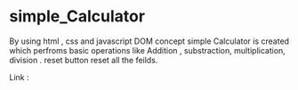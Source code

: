 # simple_Calculator
By using html , css and  javascript DOM concept simple Calculator is created which perfroms basic operations like Addition , substraction, multiplication, division . reset button reset all the feilds.

Link :
